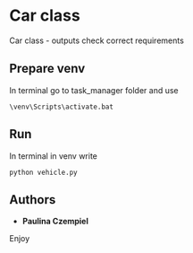 # Car class

Car class - outputs check correct requirements

## Prepare venv

In terminal go to task_manager folder and use 

```
\venv\Scripts\activate.bat
```

## Run

In terminal in venv write

```
python vehicle.py
```

## Authors

* **Paulina Czempiel**

Enjoy
    

